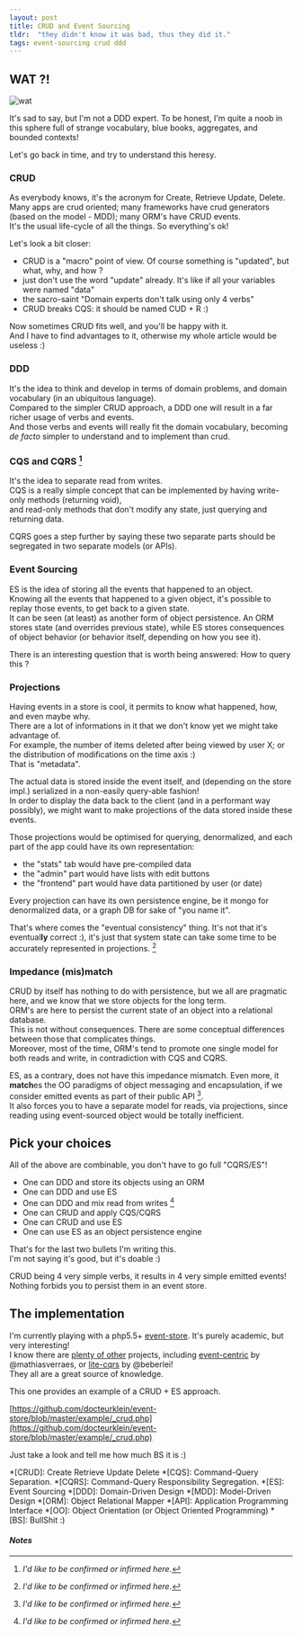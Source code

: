 ```yaml
---
layout: post
title: CRUD and Event Sourcing
tldr:  "they didn't know it was bad, thus they did it."
tags: event-sourcing crud ddd
---
```


## WAT ?!

![wat](http://38.media.tumblr.com/25f6bf2fab253242e813d7e3532e81d5/tumblr_n9juazw2N51r6q3zqo1_r3_400.gif)

<div markdown="1" class="edit">
It's sad to say, but I'm not a DDD expert. To be honest, I'm quite a noob in this sphere
full of strange vocabulary, blue books, aggregates, and bounded contexts!
</div>

Let's go back in time, and try to understand this heresy.

### CRUD

As everybody knows, it's the acronym for Create, Retrieve Update, Delete.  
Many apps are crud oriented; many frameworks have crud generators (based on the model - MDD); many ORM's have CRUD events.  
It's the usual life-cycle of all the things. So everything's ok!

Let's look a bit closer:

  * CRUD is a "macro" point of view. Of course something is "updated", but what, why, and how ?
  * just don't use the word "update" already. It's like if all your variables were named "data"
  * the sacro-saint "Domain experts don't talk using only 4 verbs"
  * CRUD breaks CQS: it should be named CUD + R :)


Now sometimes CRUD fits well, and you'll be happy with it.  
And I have to find advantages to it, otherwise my whole article would be useless :)

### DDD

It's the idea to think and develop in terms of domain problems, and domain vocabulary (in an ubiquitous language).  
Compared to the simpler CRUD approach, a DDD one will result in a far richer usage of verbs and events.  
And those verbs and events will really fit the domain vocabulary, becoming *de facto* simpler to understand and to implement than crud.

### CQS and CQRS [^1]

It's the idea to separate read from writes.  
CQS is a really simple concept that can be implemented by having write-only methods (returning void),  
and read-only methods that don't modify any state, just querying and returning data.

CQRS goes a step further by saying these two separate parts should be segregated in two separate models (or APIs).

### Event Sourcing

ES is the idea of storing all the events that happened to an object.  
Knowing all the events that happened to a given object, it's possible to replay those events, to get back to a given state.  
It can be seen (at least) as another form of object persistence. An ORM stores state (and overrides previous state), while ES stores consequences of object behavior (or behavior itself, depending on how you see it).

There is an interesting question that is worth being answered: How to query this ?

### Projections

Having events in a store is cool, it permits to know what happened, how, and even maybe why.  
There are a lot of informations in it that we don't know yet we might take advantage of.  
For example, the number of items deleted after being viewed by user X; or the distribution of modifications on the time axis :)  
That is "metadata".

The actual data is stored inside the event itself, and (depending on the store impl.) serialized in a non-easily query-able fashion!  
In order to display the data back to the client (and in a performant way possibly), we might want to make projections of the data stored inside these events.

Those projections would be optimised for querying, denormalized, and each part of the app could have its own representation:

  * the "stats" tab would have pre-compiled data
  * the "admin" part would have lists with edit buttons
  * the "frontend" part would have data partitioned by user (or date)

Every projection can have its own persistence engine, be it mongo for denormalized data, or a graph DB for sake of "you name it".

That's where comes the "eventual consistency" thing. It's not that it's eventual**ly** correct :), it's just that system state can take some time to be accurately represented in projections. [^1]

### Impedance (mis)match

CRUD by itself has nothing to do with persistence, but we all are pragmatic here, and we know that we store objects for the long term.  
ORM's are here to persist the current state of an object into a relational database.  
This is not without consequences. There are some conceptual differences between those that complicates things.  
Moreover, most of the time, ORM's tend to promote one single model for both reads and write, in contradiction with CQS and CQRS.

ES, as a contrary, does not have this impedance mismatch. Even more, it **match**es the OO paradigms of object messaging and encapsulation,
if we consider emitted events as part of their public API [^1].  
It also forces you to have a separate model for reads, via projections, since reading using event-sourced object would be totally inefficient.

## Pick your choices

All of the above are combinable, you don't have to go full "CQRS/ES"!

  * One can DDD and store its objects using an ORM
  * One can DDD and use ES
  * One can DDD and mix read from writes [^1]
  * One can CRUD and apply CQS/CQRS
  * One can CRUD and use ES
  * One can use ES as an object persistence engine

That's for the last two bullets I'm writing this.  
I'm not saying it's good, but it's doable :)  

CRUD being 4 very simple verbs, it results in 4 very simple emitted events!  
Nothing forbids you to persist them in an event store.  


## The implementation

I'm currently playing with a php5.5+ [event-store](https://github.com/docteurklein/event-store). It's purely academic, but very interesting!  
I know there are [plenty of other](https://packagist.org/search/?q=event%20store) projects, including [event-centric](https://github.com/event-centric/EventCentric.Core) by @mathiasverraes, or [lite-cqrs](https://github.com/beberlei/litecqrs-php) by @beberlei!  
They all are a great source of knowledge.

This one provides an example of a CRUD + ES approach.  

[https://github.com/docteurklein/event-store/blob/master/example/_crud.php](https://github.com/docteurklein/event-store/blob/master/example/_crud.php)

Just take a look and tell me how much BS it is :)


*[CRUD]: Create Retrieve Update Delete
*[CQS]: Command-Query Separation.
*[CQRS]: Command-Query Responsibility Segregation.
*[ES]: Event Sourcing
*[DDD]: Domain-Driven Design
*[MDD]: Model-Driven Design
*[ORM]: Object Relational Mapper
*[API]: Application Programming Interface
*[OO]: Object Orientation (or Object Oriented Programming)
*[BS]: BullShit :)

#### *Notes*
[^1]: *I'd like to be confirmed or infirmed here.*

